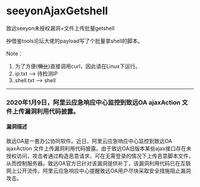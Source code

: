 # seeyonAjaxGetshell
致远seeyon未授权漏洞+文件上传批量getshell

~~抄~~借鉴tools论坛大佬的payload写了个批量拿shell的脚本。

Note：

1. 为了方便(~~懒比~~)直接调用curl，因此请在Linux下运行。
2. ip.txt --> 待检测IP
3. shell.txt --> shell


-------------------------------------------------------------------------------------------------------
### 2020年1月9日，阿里云应急响应中心监控到致远OA ajaxAction 文件上传漏洞利用代码披露。

#### 漏洞描述

致远OA是一套办公协同软件。近日，阿里云应急响应中心监控到致远OA ajaxAction 文件上传漏洞利用代码披露。由于致远OA旧版本某些ajax接口存在未授权访问，攻击者通过构造恶意请求，可在无需登录的情况下上传恶意脚本文件，从而控制服务器。致远OA官方已针对该漏洞提供补丁，该漏洞利用代码已在互联网上公开流传。阿里云应急响应中心提醒致远OA用户尽快采取安全措施阻止漏洞攻击。


